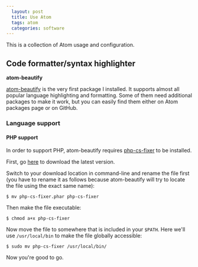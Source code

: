```yaml
---
  layout: post
  title: Use Atom
  tags: atom
  categories: software
---
```


This is a collection of Atom usage and configuration.<!--excerpt-->

## Code formatter/syntax highlighter

**atom-beautify**

[atom-beautify](https://atom.io/packages/atom-beautify) is the very first package I installed. It supports almost all popular language highlighting and formatting. Some of them need additional packages to make it work, but you can easily find them either on Atom packages page or on GitHub.

### Language support

#### PHP support

In order to support PHP, atom-beautify requires [php-cs-fixer](https://github.com/FriendsOfPHP/PHP-CS-Fixer) to be installed.

First, go [here](https://github.com/FriendsOfPHP/PHP-CS-Fixer/releases/) to download the latest version.

Switch to your download location in command-line and rename the file first (you have to rename it as follows because atom-beautify will try to locate the file using the exact same name):

```
$ mv php-cs-fixer.phar php-cs-fixer
```

Then make the file executable:

```
$ chmod a+x php-cs-fixer
```

Now move the file to somewhere that is included in your `$PATH`. Here we'll use `/usr/local/bin` to make the file globally accessible:

```
$ sudo mv php-cs-fixer /usr/local/bin/
```

Now you're good to go.
